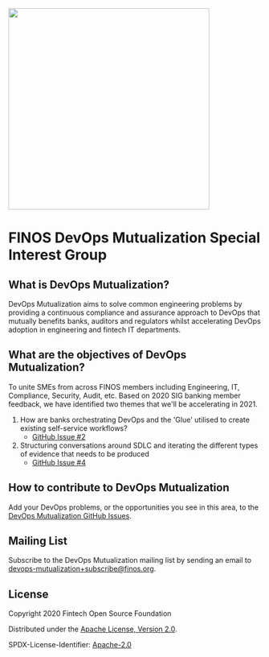 <img src="https://github.com/finos/branding/blob/master/sig-logos/devops-mutualization-sig/Horizontal/2020_DevOpsMutualization_Horizontal.svg" width="400">

# FINOS DevOps Mutualization Special Interest Group

## What is DevOps Mutualization?
DevOps Mutualization aims to solve common engineering problems by providing a continuous compliance and assurance approach to DevOps that mutually benefits banks, auditors and regulators whilst accelerating DevOps adoption in engineering and fintech IT departments.

## What are the objectives of DevOps Mutualization?
To unite SMEs from across FINOS members including Engineering, IT, Compliance, Security, Audit, etc. Based on 2020 SIG banking member feedback, we have identified two themes that we'll be accelerating in 2021.  

1. How are banks orchestrating DevOps and the 'Glue' utilised to create existing self-service workflows?
    - [GitHub Issue #2](https://github.com/finos/devops-mutualization/issues/2)
2. Structuring conversations around SDLC and iterating the different types of evidence that needs to be produced
    - [GitHub Issue #4](https://github.com/finos/devops-mutualization/issues/4) 

## How to contribute to DevOps Mutualization 
Add your DevOps problems, or the opportunities you see in this area, to the [DevOps Mutualization GitHub Issues](https://github.com/finos-labs/devops-mutualization/issues). 

## Mailing List
Subscribe to the DevOps Mutualization mailing list by sending an email to devops-mutualization+subscribe@finos.org.

## License
Copyright 2020 Fintech Open Source Foundation

Distributed under the [Apache License, Version 2.0](http://www.apache.org/licenses/LICENSE-2.0).

SPDX-License-Identifier: [Apache-2.0](https://spdx.org/licenses/Apache-2.0)
